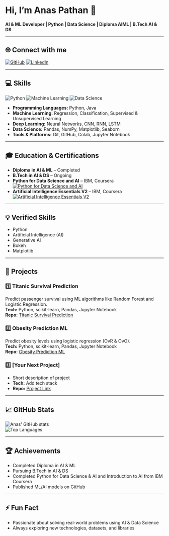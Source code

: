# Hi, I’m Anas Pathan 👋
**AI & ML Developer | Python | Data Science | Diploma AIML | B.Tech AI & DS**

---

## 🌐 Connect with me
[![GitHub](https://img.shields.io/badge/GitHub-181717?style=for-the-badge&logo=github&logoColor=white)](https://github.com/pathananas2007)
[![LinkedIn](https://img.shields.io/badge/LinkedIn-0077B5?style=for-the-badge&logo=linkedin&logoColor=white)](https://www.linkedin.com/in/anas-pathan-91a6b3368/)

---

## 💻 Skills
![Python](https://img.shields.io/badge/Python-3776AB?style=for-the-badge&logo=python&logoColor=white)
![Machine Learning](https://img.shields.io/badge/Machine_Learning-F0DB4F?style=for-the-badge)
![Data Science](https://img.shields.io/badge/Data_Science-FF6F61?style=for-the-badge)

- **Programming Languages:** Python, Java  
- **Machine Learning:** Regression, Classification, Supervised & Unsupervised Learning  
- **Deep Learning:** Neural Networks, CNN, RNN, LSTM  
- **Data Science:** Pandas, NumPy, Matplotlib, Seaborn  
- **Tools & Platforms:** Git, GitHub, Colab, Jupyter Notebook  

---

## 🎓 Education & Certifications
- **Diploma in AI & ML** – Completed  
- **B.Tech in AI & DS** – Ongoing  
- **Python for Data Science and AI** – IBM, Coursera  
[![Python for Data Science and AI](https://images.credly.com/size/340x340/images/1f1db3fd-2a08-4a01-8025-fd249c80a83f/image.png)](https://www.credly.com/earner/earned/badge/1f1db3fd-2a08-4a01-8025-fd249c80a83f)  
- **Artificial Intelligence Essentials V2** – IBM, Coursera  
[![Artificial Intelligence Essentials V2](https://images.credly.com/size/340x340/images/af400a31-9e34-4414-87fc-ae5067b46c08/image.png)](https://www.credly.com/earner/earned/badge/af400a31-9e34-4414-87fc-ae5067b46c08)  

---

## 💡 Verified Skills
- Python  
- Artificial Intelligence (AI)  
- Generative AI  
- Bokeh  
- Matplotlib  

---

## 🚀 Projects

### 1️⃣ Titanic Survival Prediction
Predict passenger survival using ML algorithms like Random Forest and Logistic Regression.  
**Tech:** Python, scikit-learn, Pandas, Jupyter Notebook  
**Repo:** [Titanic Survival Prediction](https://github.com/pathananas2007/Titanic_Survival_Prediction)  

### 2️⃣ Obesity Prediction ML
Predict obesity levels using logistic regression (OvR & OvO).  
**Tech:** Python, scikit-learn, Pandas, Jupyter Notebook  
**Repo:** [Obesity Prediction ML](https://github.com/pathananas2007/obesity-prediction-ml)  

### 3️⃣ [Your Next Project]
- Short description of project  
- **Tech:** Add tech stack  
- **Repo:** [Project Link](#)  

---

## 📈 GitHub Stats
![Anas' GitHub stats](https://github-readme-stats.vercel.app/api?username=pathananas2007&show_icons=true&theme=radical)  
![Top Languages](https://github-readme-stats.vercel.app/api/top-langs/?username=pathananas2007&layout=compact&theme=radical)  

---

## 🏆 Achievements
- Completed Diploma in AI & ML  
- Pursuing B.Tech in AI & DS  
- Completed Python for Data Science & AI and Introduction to AI from IBM Coursera  
- Published ML/AI models on GitHub  
---

## ⚡ Fun Fact
- Passionate about solving real-world problems using AI & Data Science  
- Always exploring new technologies, datasets, and libraries
